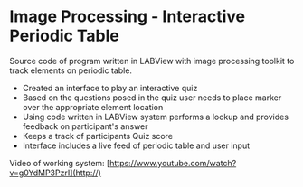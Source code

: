 # **Image Processing - Interactive Periodic Table**

Source code of program written in LABView with image processing toolkit to track elements on periodic table. 

* Created an interface to play an interactive quiz
* Based on the questions posed in the quiz user needs to place marker over the appropriate element location
* Using code written in LABView system performs a lookup and provides feedback on participant's answer
* Keeps a track of participants Quiz score
* Interface includes a live feed of periodic table and user input

Video of working system: 
[https://www.youtube.com/watch?v=g0YdMP3PzrI](http://)